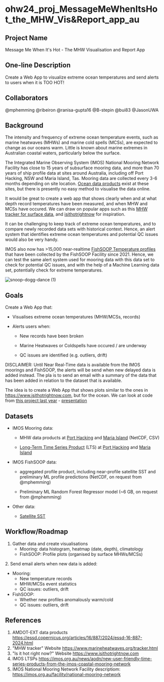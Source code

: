 # ohw24_proj_MessageMeWhenItsHot_the_MHW_Vis&Report_app_au

## Project Name
Message Me When It's Hot - The MHW Visualisation and Report App

## One-line Description
Create a Web App to visualize extreme ocean temperatures and send alerts to users when it is TOO HOT!

## Collaborators
@mphemming
@ribeiron
@ranisa-gupta16
@B-stepin
@bui83
@JasonUWA

## Background

The intensity and frequency of extreme ocean temperature events, such as marine heatwaves (MHWs) and marine cold spells (MCSs), are expected to change as our oceans warm. Little is known about marine extremes in Australian coastal waters, particularly below the surface. 

The Integrated Marine Observing System (IMOS) National Mooring Network Facility has close to 15 years of subsurface mooring data, and more than 70 years of ship profile data at sites around Australia, including off Port Hacking, NSW and Maria Island, Tas. Mooring data are collected every 3-6 months depending on site location. [Ocean data products](https://essd.copernicus.org/articles/16/887/2024/essd-16-887-2024.html) exist at these sites, but there is presently no easy method to visualise the data online. 

It would be great to create a web app that shows clearly when and at what depth record temperatures have been measured, and when MHW and MCSs have occured. We can draw on popular apps such as this [MHW tracker for surface data](https://www.marineheatwaves.org/tracker.html), and [isithotrightnow](https://isithotrightnow.com/) for inspiration. 

It can be challenging to keep track of extreme ocean temperatures, and to compare newly recorded data sets with historical context. Hence, an alert system that identifies extreme ocean temperatures and potential QC issues would also be very handy.

IMOS also now has >15,000 near-realtime [FishSOOP Temperature profiles](https://www.unsw.edu.au/research/oceanography/fishsoop) that have been collected by the FishSOOP Facility since 2021. Hence, we can test the same alert system used for mooring data with this data set to check for potential QC issues, and with the help of a Machine Learning data set, potentially check for extreme temperatures. 


![snoop-dogg-dance (1)](https://github.com/user-attachments/assets/2fbd026a-ac1e-44d0-8afa-6c71d8d7c706)


## Goals
Create a Web App that:​

- Visualises extreme ocean temperatures ​(MHW/MCSs, records)

- ​Alerts users when:​

  - New records have been broken​

  - Marine Heatwaves or Coldspells have occured / are underway​

  - QC issues are identified (e.g. outliers, drift)​

DISCLAIMER: Until Near Real-Time data is available from the IMOS moorings and FishSOOP, the alerts will be send when new delayed data is added instead. The pla is to send an email with a summary of the data that has been added in relation to the dataset that is available. 

​The idea is to create a Web App that shows plots similar to the ones in https://www.isithotrightnow.com, but for the ocean. 
We can look at code from [this project last year](https://github.com/oceanhackweek/ohw23_proj_fancymoorings) - [presentation](https://www.youtube.com/watch?v=90t6h36-BOQ&list=PLVH-j9gOscWmTQNctTx07pf97BRuUxCBX&index=3)


## Datasets
- IMOS Mooring data:
  
  - MHW data products at [Port Hacking](https://thredds.aodn.org.au/thredds/catalog/UNSW/NRS_extremes/Temperature_DataProducts_v2/PH100/catalog.html) and [Maria Island](https://thredds.aodn.org.au/thredds/catalog/UNSW/NRS_extremes/Temperature_DataProducts_v2/MAI090/catalog.html) (NetCDF, CSV)​
    
  - [Long-Term Time Series Product](https://imos.org.au/news/aodn/new-user-friendly-time-series-products-from-the-imos-coastal-mooring-network) (LTS) at [Port Hacking](https://thredds.aodn.org.au/thredds/catalog/IMOS/ANMN/NSW/PH100/catalog.html) and [Maria Island](https://thredds.aodn.org.au/thredds/catalog/IMOS/ANMN/NRS/NRSMAI/catalog.html)​
    
- IMOS FishSOOP data:
  - aggregated profile product, including near-profile satellite SST and preliminary ML profile predictions (NetCDF, on request from @mphemming)​
  
  - Preliminary ML Random Forest Regressor model ​(~6 GB, on request from @mphemming)

- Other data:
  - [Satellite SST](https://thredds.aodn.org.au/thredds/catalog/IMOS/SRS/SST/ghrsst/L3S-1d/ngt/catalog.html) 

## Workflow/Roadmap

1. Gather data and create visualisations​
   - Mooring: data histogram, heatmap (date, depth), climatology​
   - FishSOOP: Profile plots​ (organised by surface MHWs/MCSs)

​2. Send email alerts when new data is added:​
  - Mooring:​
    - New temperature records​
    - MHW/MCSs event statistics​
    - QC issues: outliers, drift​
  - FishSOOP:​
    - Whether new profiles anomalously warm/cold​
    - QC issues: outliers, drift​

## References
1. AMDOT-EXT data products https://essd.copernicus.org/articles/16/887/2024/essd-16-887-2024.html
2. "MHW tracker" Website https://www.marineheatwaves.org/tracker.html
3. "Is it hot right now?" Website https://www.isithotrightnow.com
4. IMOS LTSPs https://imos.org.au/news/aodn/new-user-friendly-time-series-products-from-the-imos-coastal-mooring-network
5. IMOS National Mooring Network Facility descriptiom: https://imos.org.au/facility/national-mooring-network 
